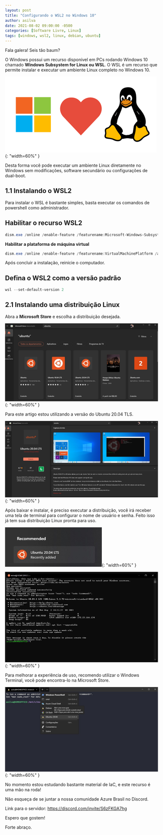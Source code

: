 ```yaml
---
layout: post
title: "Configurando o WSL2 no Windows 10"
author: asilva
date: 2021-08-02 09:00:00 -0500
categories: [Software Livre, Linux]
tags: [windows, wsl2, linux, debian, ubuntu]
---
```


Fala galera! Seis tão baum?

O Windows possui um recurso disponível em PCs rodando Windows 10 chamado **Windows Subsystem for Linux ou WSL**. O WSL é um recurso que permite instalar e executar um ambiente Linux completo no Windows 10.

![](/assets/img/11/wsl1.png){: "width=60%" }

Desta forma você pode executar um ambiente Linux diretamente no Windows sem modificações, software secundário ou configurações de dual-boot. 

## **1.1 Instalando o WSL2**

Para instalar o WSL é bastante simples, basta executar os comandos de powershell como administrador.

## Habilitar o recurso WSL2

```powershell
dism.exe /online /enable-feature /featurename:Microsoft-Windows-Subsystem-Linux /all /norestart
```

**Habilitar a plataforma de máquina virtual**

```powershell
dism.exe /online /enable-feature /featurename:VirtualMachinePlatform /all /norestart
```

Após concluir a instalação, reinicie o computador.

## Defina o WSL2 como a versão padrão

```powershell
wsl --set-default-version 2
```

## **2.1 Instalando uma distribuição Linux**

Abra a **Microsoft Store** e escolha a distribuição desejada.

![](/assets/img/11/wsl2.jpg){: "width=60%" }

Para este artigo estou utilizando a versão do Ubuntu 20.04 TLS.

![](/assets/img/11/wsl3.jpg){: "width=60%" }

Após baixar e instalar, é preciso executar a distribuição, você irá receber uma tela de terminal para configurar o nome de usuário e senha. Feito isso já tem sua distribuição Linux pronta para uso.

![](/assets/img/11/wsl5.jpg){: "width=60%" }

![](/assets/img/11/wsl4.jpg){: "width=60%" }

Para melhorar a experiência de uso, recomendo utilizar o Windows Terminal, você pode encontra-lo na Microsoft Store.

![](/assets/img/11/wsl6.jpg){: "width=60%" }

No momento estou estudando bastante material de IaC, e este recurso é uma mão na roda!

Não esqueça de se juntar a nossa comunidade Azure Brasil no Discord.

Link para o servidor: <https://discord.com/invite/S6zFKGA7hg>

Espero que gostem!

Forte abraço.